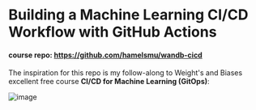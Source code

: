 # Building a Machine Learning CI/CD Workflow with GitHub Actions

#### course repo: https://github.com/hamelsmu/wandb-cicd

The inspiration for this repo is my follow-along to Weight's and Biases excellent free course **CI/CD for Machine Learning (GitOps)**:

![image](https://github.com/100stacks/wandb-cicd-mlops/assets/10120600/f924d8c3-9c5b-4959-973a-e5f725d21b51)

